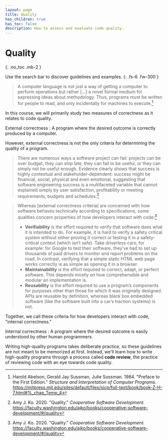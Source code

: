 ```yaml
---
layout: page
title: Quality
has_children: true
has_toc: false
description: How to assess and evaluate code quality.
---
```


# Quality
{: .no_toc .mb-2 }

Use the search bar to discover guidelines and examples.
{: .fs-6 .fw-300 }

> A computer language is not just a way of getting a computer to perform operations but rather [...] a novel formal medium for expressing ideas about methodology. Thus, programs must be written for people to read, and only incidentally for machines to execute.[^1]

[^1]: Harold Abelson, Gerald Jay Sussman, Julie Sussman. 1984. "Preface to the First Edition." *Structure and Interpretation of Computer Programs.* <https://mitpress.mit.edu/sites/default/files/sicp/full-text/book/book-Z-H-7.html#%_chap_Temp_4>

In this course, we will primarily study two measures of correctness as it relates to code quality.

External correctness
: A program where the desired outcome is correctly produced by a computer.

However, external correctness is not the only criteria for determining the quality of a program.

> There are numerous ways a software project can fail: projects can be over budget, they can ship late, they can fail to be useful, or they can simply not be useful enough. Evidence clearly shows that success is highly contextual and stakeholder-dependent: success might be financial, social, physical and even emotional, suggesting that software engineering success is a multifaceted variable that cannot explained simply by user satisfaction, profitability or meeting requirements, budgets and schedules.[^2]

[^2]: Amy J. Ko. 2020. "Quality." *Cooperative Software Development.* <https://faculty.washington.edu/ajko/books/cooperative-software-development/#/quality>

> Whereas [external correctness criteria] are concerned with how software behaves technically according to specifications, some qualities concern properties of how developers interact with code:[^2]
>
> - **Verifiability** is the effort required to verify that software does what it is intended to do. For example, it is hard to verify a safety critical system without either proving it correct or testing it in a safety-critical context (which isn’t safe). Take driverless cars, for example: for Google to test their software, they’ve had to set up thousands of paid drivers to monitor and report problems on the road. In contrast, verifying that a simple static HTML web page works correctly is as simple as opening it in a browser.
> - **Maintainability** is the effort required to correct, adapt, or perfect software. This depends mostly on how comprehensible and modular an implementation is.
> - **Reusability** is the effort required to use a program’s components for purposes other than those for which it was originally designed. APIs are reusable by definition, whereas black box embedded software (like the software built into a car’s traction systems) is not.

Together, we call these criteria for how developers interact with code, "internal correctness."

Internal correctness
: A program where the desired outcome is easily understood by other human programmers.

Writing high-quality programs takes deliberate practice, so these guidelines are not meant to be memorized at first. Instead, we'll learn how to write high-quality programs through a process called **code review**, the practice of reviewing code with an eye towards code quality.

